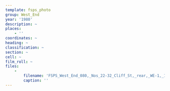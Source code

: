 ```yaml
---
template: fsps_photo
group: West_End
year: '1980'
description: ~
places:
    - ''
coordinates: ~
heading: ~
classification: ~
section: ~
cell: ~
film_roll: ~
files:
    -
        filename: 'FSPS_West_End_080,_Nos_22-32_Cliff_St,_rear,_WE-1,_1980.png'
        caption: ''
---
```

